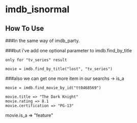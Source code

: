 # imdb_isnormal

## How To Use

###In the same way of imdb_party.
	
###but i've add one optional parameter to imdb.find_by_title
	
	only for "tv_series" result
	
	movie = imdb.find_by_title("lost", "tv_series") 		
	
###also we can get one more item in our searchs -> is_a
	
    movie = imdb.find_movie_by_id("tt0468569")

    movie.title => "The Dark Knight"
    movie.rating => 8.1
    movie.certification => "PG-13"
movie.is_a => "feature"

